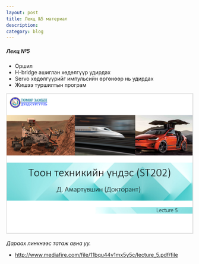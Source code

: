 ```yaml
---
layout: post
title: Лекц №5 материал
description:
category: blog
---
```


##### *Лeкц №5*

<ul>
    <li>Оршил</li>
    <li>H-bridge ашиглан хөдөлгүүр удирдах</li>
    <li>Servo хөдөлгүүрийг импульсийн өргөнөөр нь удирдах</li>
    <li>Жишээ туршилтын програм</li>
</ul>

![lecture_st202_5](/images/lab1/lecture_st202_5.PNG)

 *Дараах линкнээс татаж авна уу.*

* http://www.mediafire.com/file/11bqu44v1mx5y5c/lecture_5.pdf/file
